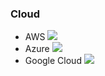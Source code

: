 
### Cloud
* AWS ![](http://pics3.city-data.com/images/wx/w8s.png)
* Azure ![](http://pics3.city-data.com/images/wx/w8s.png)
* Google Cloud ![](http://pics3.city-data.com/images/wx/w8s.png)
